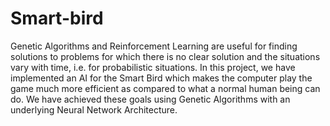 # Smart-bird

Genetic Algorithms and Reinforcement Learning are useful for finding solutions to problems for which there is no clear solution and the situations vary with time, i.e. for
probabilistic situations. In this project, we have implemented an AI for the Smart Bird which makes the computer play the game much more efficient as compared to what a normal human being can do. We have achieved these goals using Genetic Algorithms with an underlying Neural Network Architecture.
